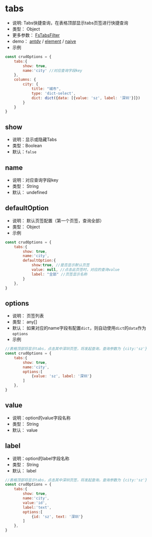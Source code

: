
# tabs
* 说明: Tabs快捷查询，在表格顶部显示tabs页签进行快捷查询
* 类型： Object
* 更多参数： [FsTabsFilter](/api/components/crud/search/tabs-filter.md)
* demo： [antdv](http://fast-crud.docmirror.cn/antdv/#/crud/feature/tabs)  /  [element](http://fast-crud.docmirror.cn/element/#/crud/feature/tabs)  /  [naive](http://fast-crud.docmirror.cn/naive/#/crud/feature/tabs)
* 示例
```js
const crudOptions = { 
    tabs:{
        show: true,
        name:'city' //对应查询字段key
    },
    columns: {
        city: {
            title: "城市",
            type: 'dict-select',
            dict: dict({data: [{value: 'sz', label: '深圳'}]})
        }
    }
}
```

## show
* 说明：显示或隐藏Tabs
* 类型：Boolean
* 默认：`false`

## name
* 说明：对应查询字段key
* 类型： String
* 默认： undefined


## defaultOption
* 说明： 默认页签配置（第一个页签，查询全部）
* 类型： Object
* 示例
```js
const crudOptions = { 
    tabs:{
        show: true,
        name:'city',
        defaultOption:{
            show:true, //是否显示默认页签
            value: null, //点击此页签时，对应的查询value
            label: "全部" //页签显示名称
        }
    },
}
```

## options
* 说明： 页签列表
* 类型： any[]
* 默认： 如果对应的name字段有配置`dict`，则自动使用`dict`的`data`作为`options`
* 示例
```js
//表格顶部将显示tabs，点击其中深圳页签，将发起查询，查询参数为 {city:'sz'}
const crudOptions = { 
    tabs:{
        show: true,
        name:'city',
        options:[
            {value: 'sz', label: '深圳'}
        ]
    },
}
```


## value
* 说明：option的value字段名称
* 类型： String
* 默认： value


## label
* 说明：option的label字段名称
* 类型： String
* 默认： label
```js
//表格顶部将显示tabs，点击其中深圳页签，将发起查询，查询参数为 {city:'sz'}
const crudOptions = { 
    tabs:{
        show: true,
        name:'city',
        value:'id',
        label:'text',
        options:[
            {id: 'sz', text: '深圳'}
        ]
    },
}
```
